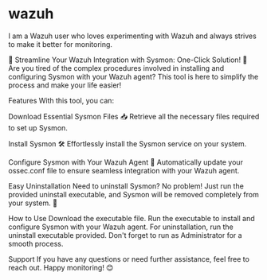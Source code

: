 # wazuh
I am a Wazuh user who loves experimenting with Wazuh and always strives to make it better for monitoring.

🚀 Streamline Your Wazuh Integration with Sysmon: One-Click Solution! 🚀
Are you tired of the complex procedures involved in installing and configuring Sysmon with your Wazuh agent? This tool is here to simplify the process and make your life easier!

Features
With this tool, you can:

Download Essential Sysmon Files 📥
Retrieve all the necessary files required to set up Sysmon.

Install Sysmon 🛠️
Effortlessly install the Sysmon service on your system.

Configure Sysmon with Your Wazuh Agent 🧩
Automatically update your ossec.conf file to ensure seamless integration with your Wazuh agent.

Easy Uninstallation
Need to uninstall Sysmon? No problem! Just run the provided uninstall executable, and Sysmon will be removed completely from your system. 🎉

How to Use
Download the executable file.
Run the executable to install and configure Sysmon with your Wazuh agent.
For uninstallation, run the uninstall executable provided.
Don't forget to run as Administrator for a smooth process.

Support
If you have any questions or need further assistance, feel free to reach out. Happy monitoring! 😊
